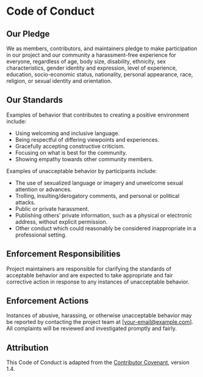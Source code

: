 # Code of Conduct

## Our Pledge

We as members, contributors, and maintainers pledge to make participation in our project and our community a harassment-free experience for everyone, regardless of age, body size, disability, ethnicity, sex characteristics, gender identity and expression, level of experience, education, socio-economic status, nationality, personal appearance, race, religion, or sexual identity and orientation.

## Our Standards

Examples of behavior that contributes to creating a positive environment include:
- Using welcoming and inclusive language.
- Being respectful of differing viewpoints and experiences.
- Gracefully accepting constructive criticism.
- Focusing on what is best for the community.
- Showing empathy towards other community members.

Examples of unacceptable behavior by participants include:
- The use of sexualized language or imagery and unwelcome sexual attention or advances.
- Trolling, insulting/derogatory comments, and personal or political attacks.
- Public or private harassment.
- Publishing others’ private information, such as a physical or electronic address, without explicit permission.
- Other conduct which could reasonably be considered inappropriate in a professional setting.

## Enforcement Responsibilities

Project maintainers are responsible for clarifying the standards of acceptable behavior and are expected to take appropriate and fair corrective action in response to any instances of unacceptable behavior.

## Enforcement Actions

Instances of abusive, harassing, or otherwise unacceptable behavior may be reported by contacting the project team at [your-email@example.com]. All complaints will be reviewed and investigated promptly and fairly. 

## Attribution

This Code of Conduct is adapted from the [Contributor Covenant](https://www.contributor-covenant.org), version 1.4.
